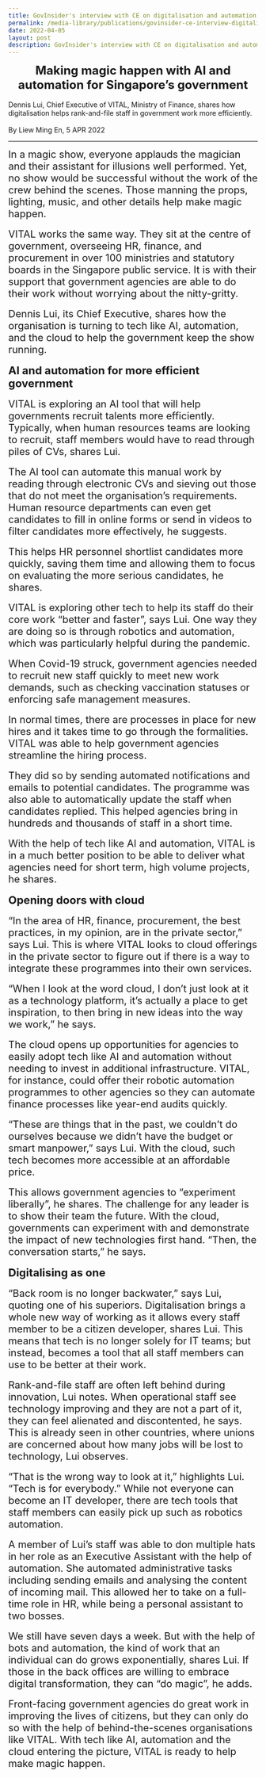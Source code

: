 ```yaml
---
title: GovInsider's interview with CE on digitalisation and automation
permalink: /media-library/publications/govinsider-ce-interview-digitalisation-automation
date: 2022-04-05
layout: post
description: GovInsider's interview with CE on digitalisation and automation
---
```

<div style="font-size: 24px;text-align:center;"><b>Making magic happen with AI and automation for Singapore’s government</b></div>
<div>&nbsp;&nbsp;</div>
<div>
Dennis Lui, Chief Executive of VITAL, Ministry of Finance, shares how digitalisation helps rank-and-file staff in government work more efficiently.
<br><br>
By Liew Ming En, 5 APR 2022</div>
<hr>
<div style="font-size: 20px;">
In a magic show, everyone applauds the magician and their assistant for illusions well performed. Yet, no show would be successful without the work of the crew behind the scenes. Those manning the props, lighting, music, and other details help make magic happen.
</div>
<div>&nbsp;&nbsp;</div>
<div style="font-size: 20px;">
VITAL works the same way. They sit at the centre of government, overseeing HR, finance, and procurement in over 100 ministries and statutory boards in the Singapore public service. It is with their support that government agencies are able to do their work without worrying about the nitty-gritty.
</div>
<div>&nbsp;&nbsp;</div>
<div style="font-size: 20px;">
Dennis Lui, its Chief Executive, shares how the organisation is turning to tech like AI, automation, and the cloud to help the government keep the show running.
</div>
<div>&nbsp;&nbsp;</div>
<div style="font-size: 22px;">
<b>AI and automation for more efficient government</b>
</div>
<div>&nbsp;&nbsp;</div>
<div style="font-size: 20px;">
VITAL is exploring an AI tool that will help governments recruit talents more efficiently. Typically, when human resources teams are looking to recruit, staff members would have to read through piles of CVs, shares Lui.
</div>
<div>&nbsp;&nbsp;</div>
<div style="font-size: 20px;">
The AI tool can automate this manual work by reading through electronic CVs and sieving out those that do not meet the organisation’s requirements. Human resource departments can even get candidates to fill in online forms or send in videos to filter candidates more effectively, he suggests.
</div>
<div>&nbsp;&nbsp;</div>
<div style="font-size: 20px;">
This helps HR personnel shortlist candidates more quickly, saving them time and allowing them to focus on evaluating the more serious candidates, he shares.
</div>
<div>&nbsp;&nbsp;</div>
<div style="font-size: 20px;">
VITAL is exploring other tech to help its staff do their core work “better and faster”, says Lui. One way they are doing so is through robotics and automation, which was particularly helpful during the pandemic.
</div>
<div>&nbsp;&nbsp;</div>
<div style="font-size: 20px;">
When Covid-19 struck, government agencies needed to recruit new staff quickly to meet new work demands, such as checking vaccination statuses or enforcing safe management measures.
</div>
<div>&nbsp;&nbsp;</div>
<div style="font-size: 20px;">
In normal times, there are processes in place for new hires and it takes time to go through the formalities. VITAL was able to help government agencies streamline the hiring process.
</div>
<div>&nbsp;&nbsp;</div>
<div style="font-size: 20px;">
They did so by sending automated notifications and emails to potential candidates. The programme was also able to automatically update the staff when candidates replied. This helped agencies bring in hundreds and thousands of staff in a short time.
</div>
<div>&nbsp;&nbsp;</div>
<div style="font-size: 20px;">
With the help of tech like AI and automation, VITAL is in a much better position to be able to deliver what agencies need for short term, high volume projects, he shares.
</div>
<div>&nbsp;&nbsp;</div>
<div style="font-size: 22px;">
<b>Opening doors with cloud</b>
</div>
<div>&nbsp;&nbsp;</div>
<div style="font-size: 20px;">
“In the area of HR, finance, procurement, the best practices, in my opinion, are in the private sector,” says Lui. This is where VITAL looks to cloud offerings in the private sector to figure out if there is a way to integrate these programmes into their own services.
</div>
<div>&nbsp;&nbsp;</div>
<div style="font-size: 20px;">
“When I look at the word cloud, I don’t just look at it as a technology platform, it’s actually a place to get inspiration, to then bring in new ideas into the way we work,” he says.
</div>
<div>&nbsp;&nbsp;</div>
<div style="font-size: 20px;">
The cloud opens up opportunities for agencies to easily adopt tech like AI and automation without needing to invest in additional infrastructure. VITAL, for instance, could offer their robotic automation programmes to other agencies so they can automate finance processes like year-end audits quickly.
</div>
<div>&nbsp;&nbsp;</div>
<div style="font-size: 20px;">
“These are things that in the past, we couldn’t do ourselves because we didn’t have the budget or smart manpower,” says Lui. With the cloud, such tech becomes more accessible at an affordable price.
</div>
<div>&nbsp;&nbsp;</div>
<div style="font-size: 20px;">
This allows government agencies to “experiment liberally”, he shares. The challenge for any leader is to show their team the future. With the cloud, governments can experiment with and demonstrate the impact of new technologies first hand. “Then, the conversation starts,” he says.
</div>
<div>&nbsp;&nbsp;</div>
<div style="font-size: 22px;">
<b>Digitalising as one</b>
</div>
<div>&nbsp;&nbsp;</div>
<div style="font-size: 20px;">
“Back room is no longer backwater,” says Lui, quoting one of his superiors. Digitalisation brings a whole new way of working as it allows every staff member to be a citizen developer, shares Lui. This means that tech is no longer solely for IT teams; but instead, becomes a tool that all staff members can use to be better at their work.
</div>
<div>&nbsp;&nbsp;</div>
<div style="font-size: 20px;">
Rank-and-file staff are often left behind during innovation, Lui notes. When operational staff see technology improving and they are not a part of it, they can feel alienated and discontented, he says. This is already seen in other countries, where unions are concerned about how many jobs will be lost to technology, Lui observes.
</div>
<div>&nbsp;&nbsp;</div>
<div style="font-size: 20px;">
“That is the wrong way to look at it,” highlights Lui. “Tech is for everybody.” While not everyone can become an IT developer, there are tech tools that staff members can easily pick up such as robotics automation.
</div>
<div>&nbsp;&nbsp;</div>
<div style="font-size: 20px;">
A member of Lui’s staff was able to don multiple hats in her role as an Executive Assistant with the help of automation. She automated administrative tasks including sending emails and analysing the content of incoming mail. This allowed her to take on a full-time role in HR, while being a personal assistant to two bosses.
</div>
<div>&nbsp;&nbsp;</div>
<div style="font-size: 20px;">
We still have seven days a week. But with the help of bots and automation, the kind of work that an individual can do grows exponentially, shares Lui. If those in the back offices are willing to embrace digital transformation, they can “do magic”, he adds.
</div>
<div>&nbsp;&nbsp;</div>
<div style="font-size: 20px;">
Front-facing government agencies do great work in improving the lives of citizens, but they can only do so with the help of behind-the-scenes organisations like VITAL. With tech like AI, automation and the cloud entering the picture, VITAL is ready to help make magic happen.
</div>
